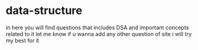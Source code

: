# data-structure 
in here you will find questions that includes DSA and important concepts related to it
let me know if u wanna add any other question of site i will try my best for it

